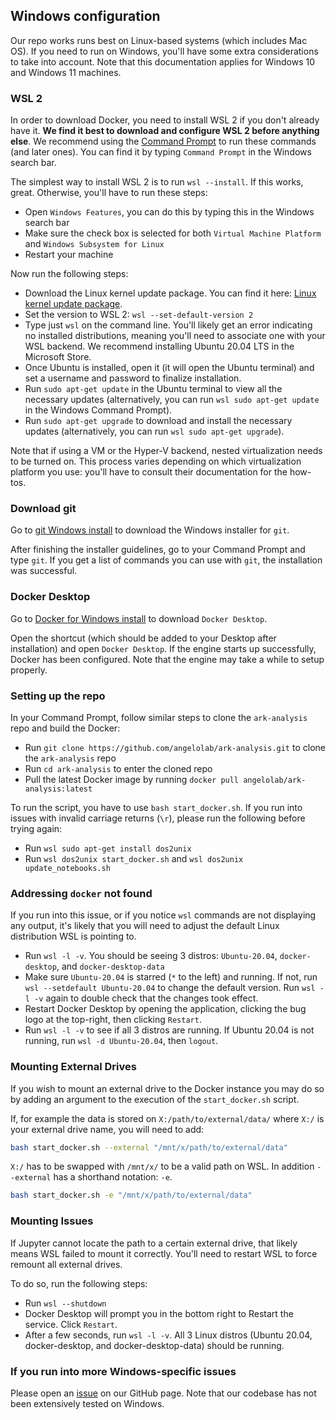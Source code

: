 ## Windows configuration

Our repo works runs best on Linux-based systems (which includes Mac OS). If you need to run on Windows, you'll have some extra considerations to take into account. Note that this documentation applies for Windows 10 and Windows 11 machines.

### WSL 2

In order to download Docker, you need to install WSL 2 if you don't already have it. **We find it best to download and configure WSL 2 before anything else**. We recommend using the [Command Prompt](https://en.wikipedia.org/wiki/Cmd.exe) to run these commands (and later ones). You can find it by typing `Command Prompt` in the Windows search bar. 

The simplest way to install WSL 2 is to run `wsl --install`. If this works, great. Otherwise, you'll have to run these steps: 

- Open `Windows Features`, you can do this by typing this in the Windows search bar
- Make sure the check box is selected for both `Virtual Machine Platform` and `Windows Subsystem for Linux`
- Restart your machine

Now run the following steps: 

- Download the Linux kernel update package. You can find it here: [Linux kernel update package](https://docs.microsoft.com/en-us/windows/wsl/install-manual#step-4---download-the-linux-kernel-update-package).
- Set the version to WSL 2: `wsl --set-default-version 2`
- Type just `wsl` on the command line. You'll likely get an error indicating no installed distributions, meaning you'll need to associate one with your WSL backend. We recommend installing Ubuntu 20.04 LTS in the Microsoft Store.
- Once Ubuntu is installed, open it (it will open the Ubuntu terminal) and set a username and password to finalize installation.
- Run `sudo apt-get update` in the Ubuntu terminal to view all the necessary updates (alternatively, you can run `wsl sudo apt-get update` in the Windows Command Prompt).
- Run `sudo apt-get upgrade` to download and install the necessary updates (alternatively, you can run `wsl sudo apt-get upgrade`).

Note that if using a VM or the Hyper-V backend, nested virtualization needs to be turned on. This process varies depending on which virtualization platform you use: you'll have to consult their documentation for the how-tos. 

### Download git

Go to [git Windows install](https://git-scm.com/download/win) to download the Windows installer for `git`. 

After finishing the installer guidelines, go to your Command Prompt and type `git`. If you get a list of commands you can use with `git`, the installation was successful. 

### Docker Desktop

Go to [Docker for Windows install](https://docs.docker.com/desktop/windows/install) to download `Docker Desktop`. 

Open the shortcut (which should be added to your Desktop after installation) and open `Docker Desktop`. If the engine starts up successfully, Docker has been configured. Note that the engine may take a while to setup properly.

### Setting up the repo

In your Command Prompt, follow similar steps to clone the `ark-analysis` repo and build the Docker:

- Run `git clone https://github.com/angelolab/ark-analysis.git` to clone the `ark-analysis` repo
- Run `cd ark-analysis` to enter the cloned repo
- Pull the latest Docker image by running `docker pull angelolab/ark-analysis:latest`

To run the script, you have to use `bash start_docker.sh`. If you run into issues with invalid carriage returns (`\r`), please run the following before trying again:

- Run `wsl sudo apt-get install dos2unix`
- Run `wsl dos2unix start_docker.sh` and `wsl dos2unix update_notebooks.sh`

### Addressing `docker` not found

If you run into this issue, or if you notice `wsl` commands are not displaying any output, it's likely that you will need to adjust the default Linux distribution WSL is pointing to.

- Run `wsl -l -v`. You should be seeing 3 distros: `Ubuntu-20.04`, `docker-desktop`, and `docker-desktop-data`
- Make sure `Ubuntu-20.04` is starred (`*` to the left) and running. If not, run `wsl --setdefault Ubuntu-20.04` to change the default version. Run `wsl -l -v` again to double check that the changes took effect.
- Restart Docker Desktop by opening the application, clicking the bug logo at the top-right, then clicking `Restart`.
- Run `wsl -l -v` to see if all 3 distros are running. If Ubuntu 20.04 is not running, run `wsl -d Ubuntu-20.04`, then `logout`.

### Mounting External Drives

If you wish to mount an external drive to the Docker instance you may do so by adding an argument to the execution of the `start_docker.sh` script.

If, for example the data is stored on `X:/path/to/external/data/` where `X:/` is your external drive name, you will need to add:

```bash
bash start_docker.sh --external "/mnt/x/path/to/external/data"
```

`X:/` has to be swapped with `/mnt/x/` to be a valid path on WSL. In addition `--external` has a shorthand notation: `-e`.
```bash
bash start_docker.sh -e "/mnt/x/path/to/external/data"
```

### Mounting Issues

If Jupyter cannot locate the path to a certain external drive, that likely means WSL failed to mount it correctly. You'll need to restart WSL to force remount all external drives.

To do so, run the following steps:

- Run `wsl --shutdown`
- Docker Desktop will prompt you in the bottom right to Restart the service. Click `Restart`.
- After a few seconds, run `wsl -l -v`. All 3 Linux distros (Ubuntu 20.04, docker-desktop, and docker-desktop-data) should be running.


### If you run into more Windows-specific issues

Please open an [issue](https://github.com/angelolab/ark-analysis/issues) on our GitHub page. Note that our codebase has not been extensively tested on Windows.
